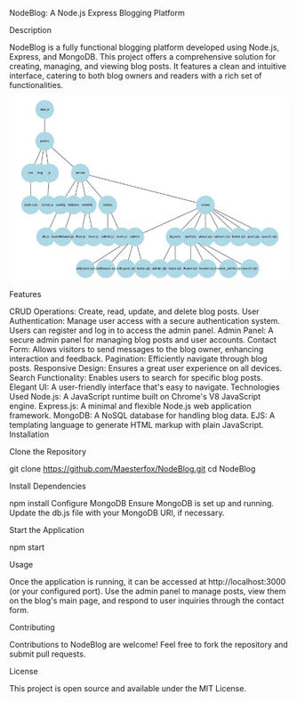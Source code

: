 NodeBlog: A Node.js Express Blogging Platform

Description

NodeBlog is a fully functional blogging platform developed using Node.js, Express, and MongoDB. This project offers a comprehensive solution for creating, managing, and viewing blog posts. It features a clean and intuitive interface, catering to both blog owners and readers with a rich set of functionalities.

![Project directory flow](public/img/directory.JPG)


Features

CRUD Operations: Create, read, update, and delete blog posts.
User Authentication: Manage user access with a secure authentication system. Users can register and log in to access the admin panel.
Admin Panel: A secure admin panel for managing blog posts and user accounts.
Contact Form: Allows visitors to send messages to the blog owner, enhancing interaction and feedback.
Pagination: Efficiently navigate through blog posts.
Responsive Design: Ensures a great user experience on all devices.
Search Functionality: Enables users to search for specific blog posts.
Elegant UI: A user-friendly interface that's easy to navigate.
Technologies Used
Node.js: A JavaScript runtime built on Chrome's V8 JavaScript engine.
Express.js: A minimal and flexible Node.js web application framework.
MongoDB: A NoSQL database for handling blog data.
EJS: A templating language to generate HTML markup with plain JavaScript.
Installation

Clone the Repository

git clone https://github.com/Maesterfox/NodeBlog.git
cd NodeBlog

Install Dependencies

npm install
Configure MongoDB
Ensure MongoDB is set up and running.
Update the db.js file with your MongoDB URI, if necessary.

Start the Application

npm start

Usage

Once the application is running, it can be accessed at http://localhost:3000 (or your configured port). Use the admin panel to manage posts, view them on the blog's main page, and respond to user inquiries through the contact form.

Contributing

Contributions to NodeBlog are welcome! Feel free to fork the repository and submit pull requests.

License

This project is open source and available under the MIT License.
